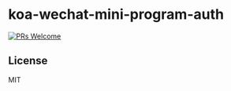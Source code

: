 # koa-wechat-mini-program-auth

[![PRs Welcome](https://img.shields.io/badge/PRs-welcome-brightgreen.svg)](http://makeapullrequest.com)

## License

MIT
